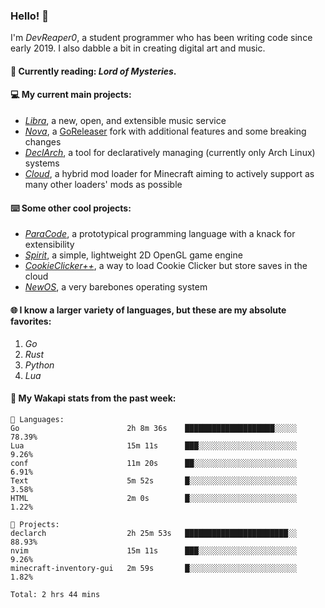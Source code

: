 ### Hello! 👋

I'm _DevReaper0_, a student programmer who has been writing code since early 2019. I also dabble a bit in creating digital art and music.

#### 📖 Currently reading: *Lord of Mysteries*.

#### 💻 My current main projects:

-   _[Libra](https://github.com/LibraMusic)_, a new, open, and extensible music service
-   _[Nova](https://github.com/LibraMusic/Nova)_, a [GoReleaser](https://github.com/goreleaser/goreleaser) fork with additional features and some breaking changes
-   _[DeclArch](https://github.com/DevReaper0/declarch)_, a tool for declaratively managing (currently only Arch Linux) systems
-   _[Cloud](https://github.com/CloudLoaderMC/CloudLoader)_, a hybrid mod loader for Minecraft aiming to actively support as many other loaders' mods as possible

#### ⌨️ Some other cool projects:

-   _[ParaCode](https://github.com/ParaCodeLang/ParaCode)_, a prototypical programming language with a knack for extensibility
-   _[Spirit](https://gitlab.com/DevReaper0/SpiritEngine)_, a simple, lightweight 2D OpenGL game engine
-   _[CookieClicker++](https://github.com/DevReaper0/CookieClickerPlusPlus)_, a way to load Cookie Clicker but store saves in the cloud
-   _[NewOS](https://github.com/DevReaper0/NewOS)_, a very barebones operating system

#### 🌐 I know a larger variety of languages, but these are my absolute favorites:

1. _Go_
2. _Rust_
3. _Python_
4. _Lua_

#### 📡 My Wakapi stats from the past week:

```text
💾 Languages:
Go                        2h 8m 36s    ████████████████████░░░░░  78.39%
Lua                       15m 11s      ███░░░░░░░░░░░░░░░░░░░░░░  9.26%
conf                      11m 20s      ██░░░░░░░░░░░░░░░░░░░░░░░  6.91%
Text                      5m 52s       █░░░░░░░░░░░░░░░░░░░░░░░░  3.58%
HTML                      2m 0s        █░░░░░░░░░░░░░░░░░░░░░░░░  1.22%

💼 Projects:
declarch                  2h 25m 53s   ███████████████████████░░  88.93%
nvim                      15m 11s      ███░░░░░░░░░░░░░░░░░░░░░░  9.26%
minecraft-inventory-gui   2m 59s       █░░░░░░░░░░░░░░░░░░░░░░░░  1.82%

Total: 2 hrs 44 mins
```
